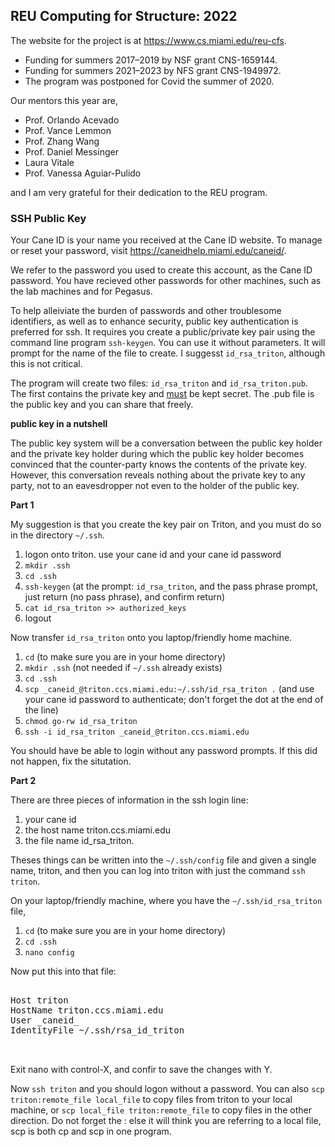 ## REU Computing for Structure: 2022

The website for the project is at https://www.cs.miami.edu/reu-cfs.

- Funding for summers 2017&ndash;2019 by NSF grant CNS-1659144. 
- Funding for summers 2021&ndash;2023 by NFS grant CNS-1949972.
- The program was postponed for Covid the summer of 2020.

Our mentors this year are, 

- Prof. Orlando Acevado 
- Prof. Vance Lemmon
- Prof. Zhang Wang 
- Prof. Daniel Messinger
- Laura Vitale 
- Prof. Vanessa Aguiar-Pulido 

and I am very grateful for their dedication to the REU program.


### SSH Public Key

Your Cane ID is your name you received at the Cane ID website. To manage or reset your password, visit https://caneidhelp.miami.edu/caneid/.

We refer to the password you used to create this account, as the Cane ID password. You have recieved other passwords for other machines,
such as the lab machines and for Pegasus. 

To help alleiviate the burden of passwords and other troublesome identifiers, as well as to enhance security, public key authentication is preferred
for ssh. It requires you create a public/private key pair using the command line program `ssh-keygen`. You can use it without parameters.
It will prompt for the name of the file to create. I suggesst `id_rsa_triton`, although this is not critical. 

The program will create two files: `id_rsa_triton` and `id_rsa_triton.pub`. The first contains the private key and <u>must</u> be kept secret.
The .pub file is the public key and you can share that freely. 

__public key in a nutshell__

The public key system will be a conversation between the public key holder and 
the private key holder during which the public key holder becomes convinced that the counter-party  knows the contents of the private key. 
However, this conversation reveals nothing about the private key to any party, not to an eavesdropper not even to the holder of the public key.

__Part 1__

My suggestion is that you create the key pair on Triton, and you must do so in the directory `~/.ssh`.

1. logon onto triton. use your cane id and your cane id password
2. `mkdir .ssh`
3. `cd .ssh`
4. `ssh-keygen` (at the prompt: `id_rsa_triton`, and the pass phrase prompt, just return (no pass phrase), and confirm return)
5. `cat id_rsa_triton >> authorized_keys`
6. logout

Now transfer `id_rsa_triton` onto you laptop/friendly home machine.

1. `cd` (to make sure you are in your home directory)
2. `mkdir .ssh` (not needed if `~/.ssh` already exists)
3. `cd .ssh`
4. `scp _caneid_@triton.ccs.miami.edu:~/.ssh/id_rsa_triton .` (and use your cane id password to authenticate; don't forget the dot at the end of the line)
5. `chmod go-rw id_rsa_triton`
6. `ssh -i id_rsa_triton _caneid_@triton.ccs.miami.edu`

You should have be able to login without any password prompts. If this did not happen, fix the situtation.

__Part 2__

There are three pieces of information in the ssh login line:

1. your cane id
2. the host name triton.ccs.miami.edu
3. the file name id_rsa_triton.

Theses things can be written into the `~/.ssh/config` file and given a single name, triton, and then you can
log into triton with just the command `ssh triton`.

On your laptop/friendly machine, where you have the `~/.ssh/id_rsa_triton` file,

1. `cd` (to make sure you are in your home directory)
2. `cd .ssh`
3. `nano config`

Now put this into that file:

<pre>

Host triton
HostName triton.ccs.miami.edu
User _caneid_
IdentityFile ~/.ssh/rsa_id_triton


</pre>

Exit nano with control-X, and confir to save the changes with Y.

Now `ssh triton` and you should logon without a password. You can also `scp triton:remote_file local_file` to copy
files from triton to your local machine, or `scp local_file triton:remote_file` to copy files in the other direction.
Do not forget the : else it will think you are referring to a local file, scp is both cp and scp in one program.
